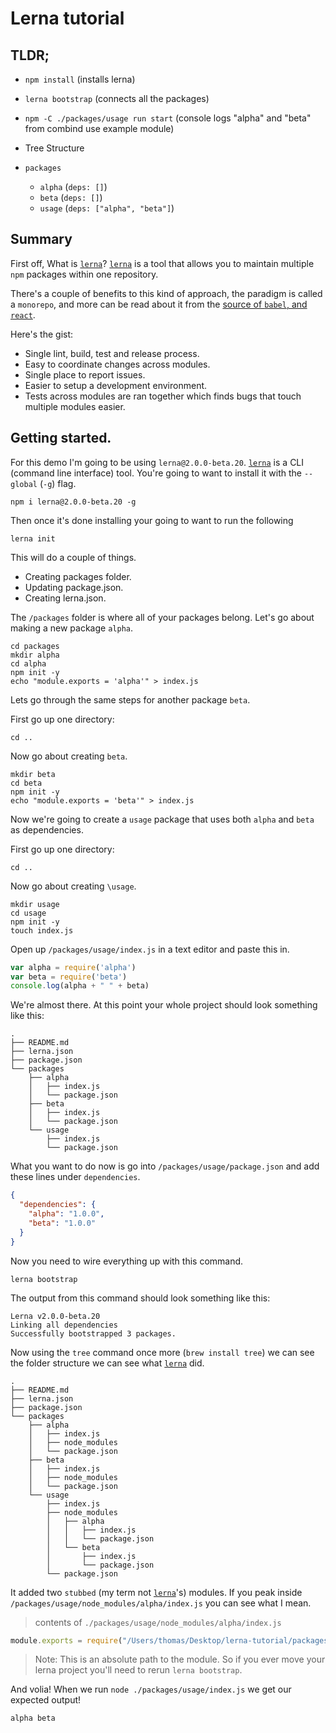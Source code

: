 # Lerna tutorial

## TLDR;

* `npm install` (installs lerna)
* `lerna bootstrap` (connects all the packages)
* `npm -C ./packages/usage run start` (console logs "alpha" and "beta" from combind use example module)

* Tree Structure

* `packages`
  * `alpha` (`deps: []`)
  * `beta` (`deps: []`)
  * `usage` (`deps: ["alpha", "beta"]`)

## Summary

First off, What is [`lerna`](https://github.com/lerna/lerna)? [`lerna`](https://github.com/lerna/lerna) is a tool that allows you to maintain multiple `npm` packages within one repository.

There's a couple of benefits to this kind of approach, the paradigm is called a `monorepo`, and more can be read about it from the [source of `babel`, and `react`](https://github.com/babel/babel/blob/master/doc/design/monorepo.md).

Here's the gist:

* Single lint, build, test and release process.
* Easy to coordinate changes across modules.
* Single place to report issues.
* Easier to setup a development environment.
* Tests across modules are ran together which finds bugs that touch multiple modules easier.

## Getting started.

For this demo I'm going to be using `lerna@2.0.0-beta.20`. [`lerna`](https://github.com/lerna/lerna) is a CLI (command line interface) tool. You're going to want to install it with the `--global` (`-g`) flag.

```
npm i lerna@2.0.0-beta.20 -g
```

Then once it's done installing your going to want to run the following

```
lerna init
```

This will do a couple of things.

* Creating packages folder.
* Updating package.json.
* Creating lerna.json.

The `/packages` folder is where all of your packages belong. Let's go about making a new package `alpha`.

```
cd packages
mkdir alpha
cd alpha
npm init -y
echo "module.exports = 'alpha'" > index.js
```

Lets go through the same steps for another package `beta`.

First go up one directory:

```
cd ..
```

Now go about creating `beta`.

```
mkdir beta
cd beta
npm init -y
echo "module.exports = 'beta'" > index.js
```

Now we're going to create a `usage` package that uses both `alpha` and `beta` as dependencies.

First go up one directory:

```
cd ..
```

Now go about creating `\usage`.

```
mkdir usage
cd usage
npm init -y
touch index.js
```

Open up `/packages/usage/index.js` in a text editor and paste this in.

```js
var alpha = require('alpha')
var beta = require('beta')
console.log(alpha + " " + beta)
```

We're almost there. At this point your whole project should look something like this:

```
.
├── README.md
├── lerna.json
├── package.json
└── packages
    ├── alpha
    │   ├── index.js
    │   └── package.json
    ├── beta
    │   ├── index.js
    │   └── package.json
    └── usage
        ├── index.js
        └── package.json
```

What you want to do now is go into `/packages/usage/package.json` and add these lines under `dependencies`.

```json
{
  "dependencies": {
    "alpha": "1.0.0",
    "beta": "1.0.0"  
  }
}
```

Now you need to wire everything up with this command.

```
lerna bootstrap
```

The output from this command should look something like this:

```
Lerna v2.0.0-beta.20
Linking all dependencies
Successfully bootstrapped 3 packages.
```

Now using the `tree` command once more (`brew install tree`) we can see the folder structure we can see what [`lerna`](https://github.com/lerna/lerna) did.

```
.
├── README.md
├── lerna.json
├── package.json
└── packages
    ├── alpha
    │   ├── index.js
    │   ├── node_modules
    │   └── package.json
    ├── beta
    │   ├── index.js
    │   ├── node_modules
    │   └── package.json
    └── usage
        ├── index.js
        ├── node_modules
        │   ├── alpha
        │   │   ├── index.js
        │   │   └── package.json
        │   └── beta
        │       ├── index.js
        │       └── package.json
        └── package.json
```

It added two `stubbed` (my term not [`lerna`](https://github.com/lerna/lerna)'s) modules. If you peak inside `/packages/usage/node_modules/alpha/index.js` you can see what I mean.

> contents of `./packages/usage/node_modules/alpha/index.js`

```js
module.exports = require("/Users/thomas/Desktop/lerna-tutorial/packages/alpha");
```

> Note: This is an absolute path to the module. So if you ever move your lerna project you'll need to rerun `lerna bootstrap`.

And volia! When we run `node ./packages/usage/index.js` we get our expected output!

```
alpha beta
```
